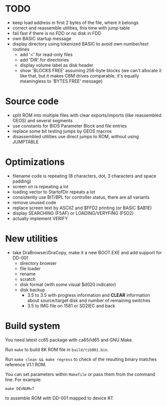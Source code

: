 
# TODO

- keep load address in first 2 bytes of the file, where it belongs
- correct and reassemble utilities, this time with jump table
- fail fast if there is no FDD or no disk in FDD
- own BASIC startup message
- display directory using tokenized BASIC to avoid own number/text routines
	- add '<' for read-only files
	- add 'DIR' for directories
	- display volume label as disk header
	- show 'BLOCKS FREE' assuming 256-byte blocks (we can't allocate it like that, but it makes CBM drives comparable, it's equally meaningless to 'BYTES FREE' message)

# Source code

- split ROM into multiple files with clear exports/imports (like reassembled GEOS) and several segments
- use constants for BIOS Parameter Block and file entries
- replace some bit testing jumps by GEOS macros
- disassembled utilities use direct jumps to ROM, without using JUMPTABLE

# Optimizations

- filename code is repeating (8 characters, dot, 3 characters and space padding)
- screen on is repeating a lot
- loading vector to StartofDir repeats a lot
- consistently use BIT/BPL for controller status, there are all variants
- remove unused code
- replace screen text by ASCIIZ and $FFD2 printing (or BASIC $AB1E)
- display SEARCHING (F5AF) or LOADING/VERYFING (F5D2)
- actually implement VERIFY

# New utilities

- take DraBrowser/DraCopy, make it a new BOOT.EXE and add support for DD-001
	- directory browser
	- file loader
	- rename
	- scratch
	- disk format (with some visual $d020 indicator)
	- disk backup
		- 3.5 to 3.5 with progress information and **CLEAR** information about source/target disk
                  and number of remaining switches
		- 3.5 to IMG file on 1581 or SD2IEC and back

# Build system

You need latest cc65 package with ca65/ld65 and GNU Make.

Run `make` to build 8K ROM file in `build/tib001.bin`.

Run `make clean && make regress` to check of the resulting binary matches reference V1.1 ROM.

You can set parameters within `Makefile` or pass them from the command line. For example:
```
make DEVNUM=7
```
to assemble ROM with DD-001 mapped to device #7.
